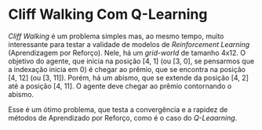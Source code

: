 # Cliff Walking Com Q-Learning

_Cliff Walking_ é um problema simples mas, ao mesmo tempo, muito interessante para testar a validade de modelos de _Reinforcement Learning_ (Aprendizagem por Reforço). Nele, há um _grid-world_ de tamanho 4x12. O objetivo do agente, que inicia na posição [4, 1] (ou [3, 0], se pensarmos que a indexação inicia em 0) é chegar ao prêmio, que se encontra na posição [4, 12] (ou [3, 11]). Porém, há um abismo, que se extende da posição [4, 2] até a posição [4, 11]. O agente deve chegar ao prêmio contornando o abismo.

Esse é um ótimo problema, que testa a convergência e a rapidez de métodos de Aprendizado por Reforço, como é o caso do _Q-Leaarning_.

